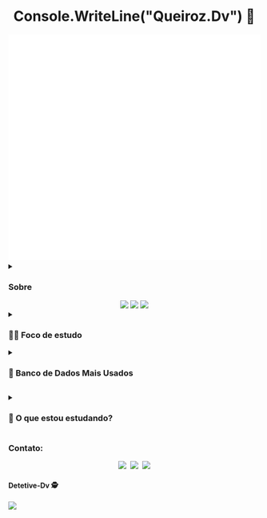 <div align="center"> 
  
  # Console.WriteLine("Queiroz.Dv") 👋
  <!--START_SECTION:waka-->
  
   <a href="https://github.com/Queiroz-Dv">
    <img src="/github-metrics.svg" alt="Metrics">
  <a/>
  <!--END_SECTION:waka-->    
</div>


<details>
  <summary> <h3>Sobre</h3> </summary>
    <div>
Nome: Eduardo Queiroz<br>
NickName: Queiroz
  
- ⌛ Idade: 27
- 📝 Exp: 2 anos de estudos
- 🎓 Área Acadêmica: Análise e Desenvolvimento de Sistemas | Letras Inglês - Português
- 🎯 Função: Full-Stack .NET Developer | Desenhista Profissional | Professor | Blogger
- ❤️ Soft Skill: Empatia, Criatividade, Gestão/Organização do Tempo, Resolução de Problemas, Comunicação 
  </div>
  </details>
  
<div align="center">    
  <img height="180em" src="https://github-readme-stats.vercel.app/api?username=Queiroz-Dv&show_icons=true&theme=dark&include_all_commits=true&count_private=true"/>
  <img height="50%" width="auto" src ="https://github-readme-stats.vercel.app/api/top-langs/?username=Queiroz-Dv&layout=compact&hide_border=true&theme=dark&bg_color=00000000&langs_count=10">
  <img src ="https://github-readme-streak-stats.herokuapp.com?user=Queiroz-Dv&theme=dark&hide_border=true&background=FFFFFF00">  
</div>

  <details>
    <summary> <h3>🐱‍💻 Foco de estudo </h3></summary>
     <div align="center"><br>
   <img align="center" alt="Queiroz-Mark" src="https://img.shields.io/badge/Markdown-000000?style=for-the-badge&logo=markdown&logoColor=white"> &nbsp;
  <img align="center" alt="Queiroz-Js" src="https://img.shields.io/badge/JavaScript-F7DF1E?style=for-the-badge&logo=javascript&logoColor=black"> &nbsp;
  <img align="center" alt="Queiroz-HTML" src="https://img.shields.io/badge/HTML5-E34F26?style=for-the-badge&logo=html5&logoColor=white"> &nbsp;
  <img align="center" alt="Queiroz-CSS" src="https://img.shields.io/badge/CSS3-1572B6?style=for-the-badge&logo=css3&logoColor=white"> &nbsp;
  <img align="center" alt="Queiroz-Csharp" src="https://img.shields.io/badge/C%23-239120?style=for-the-badge&logo=c-sharp&logoColor=white"> &nbsp;
  <img align="center" alt="Queiroz-NET" src="https://img.shields.io/badge/.NET-5C2D91?style=for-the-badge&logo=.net&logoColor=white">
        </div>
  </details>
  
  
  
   <details>
    <summary> <h3>🏧 Banco de Dados Mais Usados</h3></summary>
        <div align="center"><br>
          
 <img align="center" alt="Queiroz-Oracle" src="https://img.shields.io/badge/Oracle-F80000?style=for-the-badge&logo=Oracle&logoColor=white">&nbsp;
    <img align="center" alt="Queiroz-MYSQL" src="https://img.shields.io/badge/MySQL-00000F?style=for-the-badge&logo=mysql&logoColor=white">&nbsp;
  <img align="center" alt="Queiroz-SQLServer" src="https://img.shields.io/badge/Microsoft_SQL_Server-CC2927?style=for-the-badge&logo=microsoft-sql-server&logoColor=white">&nbsp;
    <img align="center" alt="Queiroz-SQLite" src="https://img.shields.io/badge/SQLite-07405E?style=for-the-badge&logo=sqlite&logoColor=white">
          </div>
    </details>

  <details>
    <summary> <h3>🧐 O que estou estudando?</h3></summary>      
      <div align="center"><br>
        <img align="center" alt="Queiroz-Hibernate" src="https://img.shields.io/badge/Hibernate-59666C?style=for-the-badge&logo=Hibernate&logoColor=white" />
        <img align="center" alt="Queiroz-Bootstrap" src="https://img.shields.io/badge/Bootstrap-563D7C?style=for-the-badge&logo=bootstrap&logoColor=white" />
        </div>
   </details>
  
</details>
  
  <h3>Contato:</h3>
<div align= "center"> 
  <a href="https://www.instagram.com/queiroz_dv/" target="_blank"><img src="https://img.shields.io/badge/-Instagram-%23E4405F?style=for-the-badge&logo=instagram&logoColor=white" target="_blank"></a>&nbsp;
 <a href="www.linkedin.com/in/eduardoqueirozdev" target="_blank"><img src="https://img.shields.io/badge/LinkedIn-0077B5?style=for-the-badge&logo=linkedin&logoColor=white" target="_blank"></a>&nbsp;
  <a href="mailto:teacher.eduardo.queiroz@gmail.com" target="_blank"><img src="https://img.shields.io/badge/Gmail-D14836?style=for-the-badge&logo=gmail&logoColor=white" target="_blank"></a>
  </div>

<p align="center"> 

 #### Detetive-Dv :detective: <br>
 <p align="left"> 
   <img alingn="center" src="https://profile-counter.glitch.me/Queiroz-Dv/count.svg" />
 </p>
</p>
